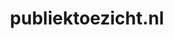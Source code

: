 ---
layout: post
title:  "publiektoezicht.nl"
internal_url:  "/dutchgov/publiektoezicht.nl.html"
subdomains_count: 1
all_subdomains_count: 2
urls_count: 1
ssl_rank: 0
http_rank: 85
url_link: /data/publiektoezicht.nl/urls.txt
all_subdomains_link: /data/publiektoezicht.nl/all_subdomains.txt
subdomains_link: /data/publiektoezicht.nl/subdomains.txt
categories: dutchgov
---